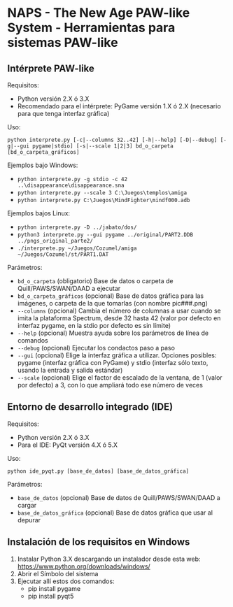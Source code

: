 NAPS - The New Age PAW-like System - Herramientas para sistemas PAW-like
=========================================================================

Intérprete PAW-like
-------------------

Requisitos:

- Python versión 2.X ó 3.X
- Recomendado para el intérprete: PyGame versión 1.X ó 2.X (necesario para que tenga interfaz gráfica)

Uso:

``python interprete.py [-c|--columns 32..42] [-h|--help] [-D|--debug] [-g|--gui pygame|stdio] [-s|--scale 1|2|3] bd_o_carpeta [bd_o_carpeta_gráficos]``

Ejemplos bajo Windows:
- ``python interprete.py -g stdio -c 42 ..\disappearance\disappearance.sna``
- ``python interprete.py --scale 3 C:\Juegos\templos\amiga``
- ``python interprete.py C:\Juegos\MindFighter\mindf000.adb``

Ejemplos bajos Linux:
- ``python interprete.py -D ../jabato/dos/``
- ``python3 interprete.py --gui pygame ../original/PART2.DDB ../pngs_original_parte2/``
- ``./interprete.py ~/Juegos/Cozumel/amiga ~/Juegos/Cozumel/st/PART1.DAT``

Parámetros:

- ``bd_o_carpeta`` (obligatorio) Base de datos o carpeta de Quill/PAWS/SWAN/DAAD a ejecutar
- ``bd_o_carpeta_gráficos`` (opcional) Base de datos gráfica para las imágenes, o carpeta de la que tomarlas (con nombre pic###.png)
- ``--columns`` (opcional) Cambia el número de columnas a usar cuando se imita la plataforma Spectrum, desde 32 hasta 42 (valor por defecto en interfaz pygame, en la stdio por defecto es sin límite)
- ``--help`` (opcional) Muestra ayuda sobre los parámetros de línea de comandos
- ``--debug`` (opcional) Ejecutar los condactos paso a paso
- ``--gui`` (opcional) Elige la interfaz gráfica a utilizar. Opciones posibles: pygame (interfaz gráfica con PyGame) y stdio (interfaz sólo texto, usando la entrada y salida estándar)
- ``--scale`` (opcional) Elige el factor de escalado de la ventana, de 1 (valor por defecto) a 3, con lo que ampliará todo ese número de veces


Entorno de desarrollo integrado (IDE)
-------------------------------------

Requisitos:

- Python versión 2.X ó 3.X
- Para el IDE: PyQt versión 4.X ó 5.X

Uso:

``python ide_pyqt.py [base_de_datos] [base_de_datos_gráfica]``

Parámetros:

- ``base_de_datos`` (opcional) Base de datos de Quill/PAWS/SWAN/DAAD a cargar
- ``base_de_datos_gráfica`` (opcional) Base de datos gráfica que usar al depurar


Instalación de los requisitos en Windows
----------------------------------------

1. Instalar Python 3.X descargando un instalador desde esta web: https://www.python.org/downloads/windows/
2. Abrir el Símbolo del sistema
3. Ejecutar allí estos dos comandos:
   - pip install pygame
   - pip install pyqt5
